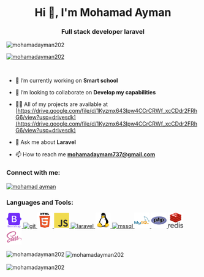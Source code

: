 <h1 align="center">Hi 👋, I'm Mohamad Ayman</h1>
<h3 align="center">Full stack developer laravel</h3>

<p align="left"> <img src="https://komarev.com/ghpvc/?username=mohamadayman202&label=Profile%20views&color=0e75b6&style=flat" alt="mohamadayman202" /> </p>

<p align="left"> <a href="https://github.com/ryo-ma/github-profile-trophy"><img src="https://github-profile-trophy.vercel.app/?username=mohamadayman202" alt="mohamadayman202" /></a> </p>

<p align="left"> <a href="https://twitter.com/" target="blank"><img src="https://img.shields.io/twitter/follow/?logo=twitter&style=for-the-badge" alt="" /></a> </p>

- 🔭 I’m currently working on **Smart school**

- 👯 I’m looking to collaborate on **Develop my capabilities**

- 👨‍💻 All of my projects are available at [https://drive.google.com/file/d/1Kyzmx643Ipw4CCrCRWf_xcCDdr2FRhG6/view?usp=drivesdk](https://drive.google.com/file/d/1Kyzmx643Ipw4CCrCRWf_xcCDdr2FRhG6/view?usp=drivesdk)

- 💬 Ask me about **Laravel**

- 📫 How to reach me **mohamadaymam737@gmail.com**

<h3 align="left">Connect with me:</h3>
<p align="left">
<a href="https://fb.com/mohamad ayman" target="blank"><img align="center" src="https://raw.githubusercontent.com/rahuldkjain/github-profile-readme-generator/master/src/images/icons/Social/facebook.svg" alt="mohamad ayman" height="30" width="40" /></a>
</p>

<h3 align="left">Languages and Tools:</h3>
<p align="left"> <a href="https://getbootstrap.com" target="_blank" rel="noreferrer"> <img src="https://raw.githubusercontent.com/devicons/devicon/master/icons/bootstrap/bootstrap-plain-wordmark.svg" alt="bootstrap" width="40" height="40"/> </a> <a href="https://git-scm.com/" target="_blank" rel="noreferrer"> <img src="https://www.vectorlogo.zone/logos/git-scm/git-scm-icon.svg" alt="git" width="40" height="40"/> </a> <a href="https://www.w3.org/html/" target="_blank" rel="noreferrer"> <img src="https://raw.githubusercontent.com/devicons/devicon/master/icons/html5/html5-original-wordmark.svg" alt="html5" width="40" height="40"/> </a> <a href="https://developer.mozilla.org/en-US/docs/Web/JavaScript" target="_blank" rel="noreferrer"> <img src="https://raw.githubusercontent.com/devicons/devicon/master/icons/javascript/javascript-original.svg" alt="javascript" width="40" height="40"/> </a> <a href="https://laravel.com/" target="_blank" rel="noreferrer"> <img src="https://www.google.com/url?sa=i&url=https%3A%2F%2Fwww.svgrepo.com%2Fsvg%2F376332%2Flaravel&psig=AOvVaw3nbaLTF506QfGNkMTGmwCI&ust=1732032287570000&source=images&cd=vfe&opi=89978449&ved=0CBQQjRxqFwoTCPCy752h5okDFQAAAAAdAAAAABAJ" alt="laravel" width="40" height="40"/> </a> <a href="https://www.linux.org/" target="_blank" rel="noreferrer"> <img src="https://raw.githubusercontent.com/devicons/devicon/master/icons/linux/linux-original.svg" alt="linux" width="40" height="40"/> </a> <a href="https://www.microsoft.com/en-us/sql-server" target="_blank" rel="noreferrer"> <img src="https://www.svgrepo.com/show/303229/microsoft-sql-server-logo.svg" alt="mssql" width="40" height="40"/> </a> <a href="https://www.mysql.com/" target="_blank" rel="noreferrer"> <img src="https://raw.githubusercontent.com/devicons/devicon/master/icons/mysql/mysql-original-wordmark.svg" alt="mysql" width="40" height="40"/> </a> <a href="https://www.php.net" target="_blank" rel="noreferrer"> <img src="https://raw.githubusercontent.com/devicons/devicon/master/icons/php/php-original.svg" alt="php" width="40" height="40"/> </a> <a href="https://redis.io" target="_blank" rel="noreferrer"> <img src="https://raw.githubusercontent.com/devicons/devicon/master/icons/redis/redis-original-wordmark.svg" alt="redis" width="40" height="40"/> </a> <a href="https://sass-lang.com" target="_blank" rel="noreferrer"> <img src="https://raw.githubusercontent.com/devicons/devicon/master/icons/sass/sass-original.svg" alt="sass" width="40" height="40"/> </a> </p>

<p><img align="left" src="https://github-readme-stats.vercel.app/api/top-langs?username=mohamadayman202&show_icons=true&locale=en&layout=compact" alt="mohamadayman202" /></p>

<p>&nbsp;<img align="center" src="https://github-readme-stats.vercel.app/api?username=mohamadayman202&show_icons=true&locale=en" alt="mohamadayman202" /></p>

<p><img align="center" src="https://github-readme-streak-stats.herokuapp.com/?user=mohamadayman202&" alt="mohamadayman202" /></p>
